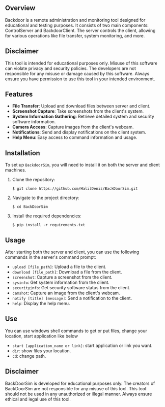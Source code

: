 ## **Overview**
Backdoor is a remote administration and monitoring tool designed for educational and testing purposes. It consists of two main components: ControlServer and BackdoorClient. The server controls the client, allowing for various operations like file transfer, system monitoring, and more.

## **Disclaimer**
This tool is intended for educational purposes only. Misuse of this software can violate privacy and security policies. The developers are not responsible for any misuse or damage caused by this software. Always ensure you have permission to use this tool in your intended environment.


## **Features**
- **File Transfer**: Upload and download files between server and client.
- **Screenshot Capture**: Take screenshots from the client's system.
- **System Information Gathering**: Retrieve detailed system and security software information.
- **Camera Access**: Capture images from the client's webcam.
- **Notifications**: Send and display notifications on the client system.
- **Help Menu**: Easy access to command information and usage.

## **Installation**
To set up `BackdoorSim`, you will need to install it on both the server and client machines.

1. Clone the repository:

   ```shell
   $ git clone https://github.com/HalilDeniz/BackDoorSim.git
   ```

2. Navigate to the project directory:

   ```shell
   $ cd BackDoorSim
   ```

3. Install the required dependencies:

   ```shell
   $ pip install -r requirements.txt
   ```
## **Usage**
After starting both the server and client, you can use the following commands in the server's command prompt:

- `upload [file_path]`: Upload a file to the client.
- `download [file_path]`: Download a file from the client.
- `screenshot`: Capture a screenshot from the client.
- `sysinfo`: Get system information from the client.
- `securityinfo`: Get security software status from the client.
- `camshot`: Capture an image from the client's webcam.
- `notify [title] [message]`: Send a notification to the client.
- `help`: Display the help menu.

## **Use**
You can use windows shell commands to get or put files, change your location, start application like below
- `start [application_name or link]`: start application or link you want.
- `dir`: show files your location.
- `cd`: change path.

## **Disclaimer**
BackDoorSim is developed for educational purposes only. The creators of BackDoorSim are not responsible for any misuse of this tool. This tool should not be used in any unauthorized or illegal manner. Always ensure ethical and legal use of this tool.
